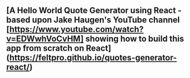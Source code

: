 ## [A Hello World Quote Generator using React - based upon Jake Haugen's YouTube channel [https://www.youtube.com/watch?v=EDWwhVoCvHM] showing how to build this app from scratch on React] (https://feltpro.github.io/quotes-generator-react/)

